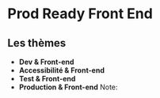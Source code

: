 <!-- prettier-ignore-start -->
# Prod Ready Front End


## Les thèmes
- **Dev & Front-end**
- **Accessibilité & Front-end**
- **Test & Front-end**
- **Production & Front-end**
Note:

 
<!-- prettier-ignore-end -->
